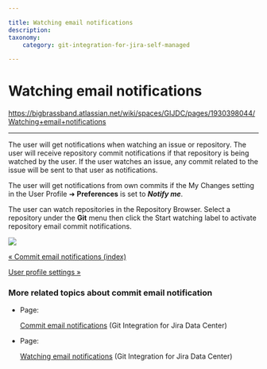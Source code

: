 ```yaml
---

title: Watching email notifications
description:
taxonomy:
    category: git-integration-for-jira-self-managed

---
```


# Watching email notifications

<https://bigbrassband.atlassian.net/wiki/spaces/GIJDC/pages/1930398044/Watching+email+notifications>

* * *

The user will get notifications when watching an issue or repository. The user will receive repository commit notifications if that repository is being watched by the user. If the user watches an issue, any commit related to the issue will be sent to that user as notifications.

The user will get notifications from own commits if the My Changes setting in the User Profile ➜ **Preferences** is set to _**Notify me**_.

The user can watch repositories in the Repository Browser. Select a repository under the **Git** menu then click the Start watching label to activate repository email commit notifications.

![](https://bigbrassband.atlassian.net/wiki/download/thumbnails/1930398044/git-viewer-watch-git-repos.png?version=1&modificationDate=1630642869922&cacheVersion=1&api=v2&width=680&height=382)

[« Commit email notifications (index)](/wiki/spaces/GIJDC/pages/1930397995/Commit+email+notifications)

[User profile settings »](/wiki/spaces/GIJDC/pages/1930398073/User+profile+settings)

### More related topics about commit email notification

*   Page:
    
    [Commit email notifications](/wiki/spaces/GIJDC/pages/1930397995/Commit+email+notifications) (Git Integration for Jira Data Center)
    
*   Page:
    
    [Watching email notifications](/wiki/spaces/GIJDC/pages/1930398044/Watching+email+notifications) (Git Integration for Jira Data Center)